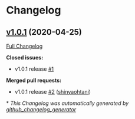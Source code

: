 # Changelog

## [v1.0.1](https://github.com/shinyaohtani/master_delivery/tree/v1.0.1) (2020-04-25)

[Full Changelog](https://github.com/shinyaohtani/master_delivery/compare/4b0351ffd3cc1c8ddfeb76d39e2bddd0b8baa5a8...v1.0.1)

**Closed issues:**

- v1.0.1 release [\#1](https://github.com/shinyaohtani/master_delivery/issues/1)

**Merged pull requests:**

- v1.0.1 release [\#2](https://github.com/shinyaohtani/master_delivery/pull/2) ([shinyaohtani](https://github.com/shinyaohtani))



\* *This Changelog was automatically generated by [github_changelog_generator](https://github.com/github-changelog-generator/github-changelog-generator)*
